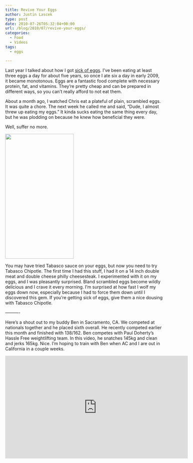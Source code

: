 ```yaml
---
title: Revive Your Eggs
author: Justin Lascek
type: post
date: 2010-07-26T05:32:04+00:00
url: /blog/2010/07/revive-your-eggs/
categories:
  - Food
  - Videos
tags:
  - eggs

---
```

Last year I talked about how I got [sick of eggs][1]. I&#8217;ve been eating at least three eggs a day for about five years, so once I ate six a day in early 2009, it became monotonous. Eggs are a fantastic food complete with necessary protein, fat, and vitamins. They&#8217;re pretty cheap and can be prepared in different ways, so you can&#8217;t really afford to not eat them.
  

  
About a month ago, I watched Chris eat a plateful of plain, scrambled eggs. It was quite a chore. The next week he called me and said, &#8220;Dude, I almost threw up eating my eggs.&#8221; It kinda sucks eating the same thing every day, but he was plodding on because he knew how beneficial they were.
  

  
Well, suffer no more.
  

  
[<img data-attachment-id="2362" data-permalink="/blog/2010/07/revive-your-eggs/2010-06-10-11-41-30/" data-orig-file="/2010/07/2010-06-10-11.41.30.jpg" data-orig-size="1356,2469" data-comments-opened="1" data-image-meta="{&quot;aperture&quot;:&quot;2.8&quot;,&quot;credit&quot;:&quot;&quot;,&quot;camera&quot;:&quot;Droid&quot;,&quot;caption&quot;:&quot;&quot;,&quot;created_timestamp&quot;:&quot;1276170088&quot;,&quot;copyright&quot;:&quot;&quot;,&quot;focal_length&quot;:&quot;0&quot;,&quot;iso&quot;:&quot;55&quot;,&quot;shutter_speed&quot;:&quot;0.033333&quot;,&quot;title&quot;:&quot;&quot;}" data-image-title="2010-06-10 11.41.30" data-image-description="" data-medium-file="/2010/07/2010-06-10-11.41.30-219x400.jpg" data-large-file="/2010/07/2010-06-10-11.41.30-562x1024.jpg" src="/2010/07/2010-06-10-11.41.30-219x400.jpg" alt="" title="2010-06-10 11.41.30" width="219" height="400" class="aligncenter size-medium wp-image-2362" srcset="/2010/07/2010-06-10-11.41.30-219x400.jpg 219w, /2010/07/2010-06-10-11.41.30-562x1024.jpg 562w, /2010/07/2010-06-10-11.41.30.jpg 1356w" sizes="(max-width: 219px) 100vw, 219px" />][2]
  

  
You may have tried Tabasco sauce on your eggs, but now you need to try Tabasco Chipotle. The first time I had this stuff, I had it on a 14 inch double meat and double cheese philly cheesesteak. I experimented with it on my eggs, and I was pleasantly surprised. Bland scrambled eggs become wildly delicious and I crave it every morning. I&#8217;m surprised at how fast I wolf my eggs down now, especially because I had to force them down until I discovered this gem. If you&#8217;re getting sick of eggs, give them a nice dousing with Tabasco Chipotle.
  
&#8212;&#8212;&#8212;-
  

  
Here&#8217;s a shout out to my buddy Ben in Sacramento, CA. We competed at nationals together and he placed sixth overall. He recently competed earlier this month and finished with 138/162. Ben competes with Paul Doherty&#8217;s Hassle Free weightlifting team. In this video, he snatches 145kg and clean and jerks 165kg. Nice. I&#8217;m hoping to train with Ben when AC and I are out in California in a couple weeks.
  

  
<span class="embed-youtube" style="text-align:center; display: block;"><iframe class='youtube-player' type='text/html' width='584' height='329' src='https://www.youtube.com/embed/nIvwldYebBE?version=3&#038;rel=1&#038;fs=1&#038;autohide=2&#038;showsearch=0&#038;showinfo=1&#038;iv_load_policy=1&#038;wmode=transparent' allowfullscreen='true' style='border:0;'></iframe></span>

 [1]: /?p=901
 [2]: /2010/07/2010-06-10-11.41.30.jpg
